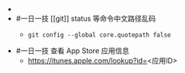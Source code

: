 -
- #一日一技 [[git]] status 等命令中文路径乱码
	- ```
	  git config --global core.quotepath false
	  ```
- #一日一技 查看 App Store 应用信息
	- https://itunes.apple.com/lookup?id=<应用ID>